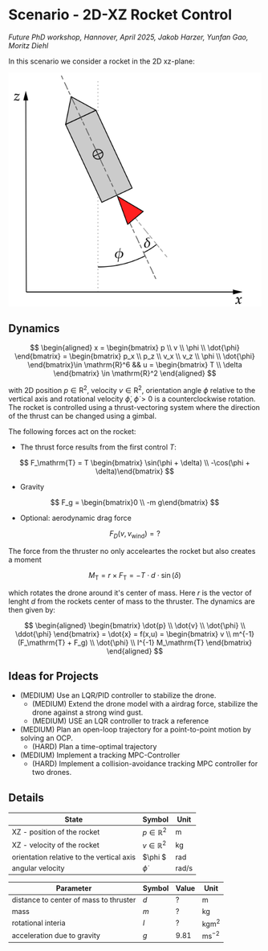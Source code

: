 # Scenario - 2D-XZ Rocket Control
*Future PhD workshop, Hannover, April 2025, Jakob Harzer, Yunfan Gao, Moritz Diehl*

In this scenario we consider a rocket in the 2D xz-plane:

<img src="_misc/rocketSketch.svg"/>

## Dynamics

$$
\begin{aligned}
x = \begin{bmatrix}
p \\ 
v \\ 
\phi \\ 
\dot{\phi}
\end{bmatrix} = \begin{bmatrix}
p_x \\ 
p_z \\ 
v_x \\ 
v_z \\ 
\phi \\ 
\dot{\phi}
\end{bmatrix}\in \mathrm{R}^6 && u = \begin{bmatrix}
T \\
\delta
\end{bmatrix} \in \mathrm{R}^2
\end{aligned}
$$

with 2D position $p \in \mathrm{R}^2$, velocity $v \in \mathrm{R}^2$, orientation angle $\phi$ relative to the vertical axis and rotational velocity $\dot{\phi}$, $\dot{\phi} >0$ is a counterclockwise rotation. The rocket is controlled using a thrust-vectoring system where the direction of the thrust can be changed using a gimbal.

The following forces act on the rocket:
- The thrust force results from the first control $T$: 

$$
F_\mathrm{T} = T \begin{bmatrix}  \sin(\phi + \delta) \\
-\cos(\phi + \delta)\end{bmatrix}
$$

- Gravity

$$
F_g = \begin{bmatrix}0 \\
-m g\end{bmatrix}
$$

- Optional: aerodynamic drag force 

$$F_D(v, v_\mathrm{wind}) = ?$$

The force from the thruster no only acceleartes the rocket but also creates a moment

$$
M_\mathrm{T} = r \times F_\mathrm{T} =  - T \cdot d \cdot \sin(\delta)
$$

which rotates the drone around it's center of mass.
Here $r$ is the vector of lenght $d$ from the rockets center of mass to the thruster.
The dynamics are then given by:

$$
\begin{aligned}
\begin{bmatrix}
\dot{p} \\ 
\dot{v} \\
\dot{\phi} \\
\ddot{\phi}
\end{bmatrix} = \dot{x} = f(x,u) =  \begin{bmatrix}
v \\
m^{-1}(F_\mathrm{T} + F_g) \\
\dot{\phi} \\
I^{-1} M_\mathrm{T}
\end{bmatrix}
\end{aligned}
$$

## Ideas for Projects
- (MEDIUM) Use an LQR/PID controller to stabilize the drone.
	- (MEDIUM) Extend the drone model with a airdrag force, stabilize the drone against a strong wind gust.
	- (MEDIUM) USE an LQR controller to track a reference
- (MEDIUM) Plan an open-loop trajectory for a point-to-point motion by solving an OCP.
	- (HARD) Plan a time-optimal trajectory
- (MEDIUM) Implement a tracking MPC-Controller
	 - (HARD) Implement a collision-avoidance tracking MPC controller for two drones.

## Details

| State                                     | Symbol               | Unit          |
| ----------------------------------------- | -------------------- | ------------- |
| XZ - position of the rocket                | $p \in \mathbb{R}^2$ | m             |
| XZ - velocity of the rocket                | $v \in \mathbb{R}^2$ | $\mathrm{kg}$ |
| orientation relative to the vertical axis | $\phi $              | rad           |
| angular velocity                          | $\dot{\phi}$         | rad/s         |

| Parameter                   | Symbol | Value | Unit                      |
| --------------------------- | ------ | ----- | ------------------------- |
| distance to center of mass to thruster           | $d$    | ?     | $\mathrm{m}$             |
| mass                        | $m$    | ?  | $\mathrm{kg}$             |
| rotational interia          | $I$    | ?     | $\mathrm{kg}\mathrm{m}^2$ |
| acceleration due to gravity | $g$    | 9.81  | $\mathrm{ms^{-2}}$        |

